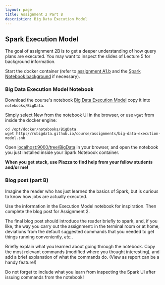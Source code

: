 ```yaml
---
layout: page
title: Assignment 2 Part B
description: Big Data Execution Model
---
```


## Spark Execution Model

The goal of assignment 2B is to get a deeper understanding of how
query plans are executed. You may want to inspect the slides
of Lecture 5 for background information.

Start the docker container (refer to [assignment A1.b](A1b-docker.html)
and the [Spark Notebook background](../background/spark-notebook.html)
if necessary).

### Big Data Execution Model Notebook

Download the course's notebook 
[Big Data Execution Model](http://rubigdata.github.io/course/assignments/big-data-execution-model.snb)
copy it into `notebooks/BigData`.

Simply select New from the notebook UI in the browser, or use `wget` from inside the docker engine:

```
cd /opt/docker/notebooks/BigData
wget http://rubigdata.github.io/course/assignments/big-data-execution-model.snb
```

Open [localhost:9000/tree/BigData](http://localhost:9000/tree/BigData) in your browser, 
and open the notebook you just installed inside your Spark Notebook container.

**When you get stuck, use Piazza to find help from your fellow students and/or me!**

### Blog post (part B)

Imagine the reader who has just learned the basics of Spark,
but is curious to know how jobs are actually executed.

Use the information in the Execution Model notebook for inspiration.
Then complete the blog post for Assignment 2.

The final blog post should introduce the reader briefly to
spark, and, if you like, the way you carry out the assignment:
in the terminal room or at home, deviations from the default suggested 
commands that you needed to get things running conveniently, *etc.*.

Briefly explain what you learned about going through the notebook.
Copy the most relevant commands (modified where you thought interesting),
and add a brief explanation of what the commands do.
(View as report can be a handy feature!)

Do not forget to include what you learn from inspecting the Spark UI after 
issuing commands from the notebook! 
